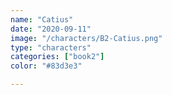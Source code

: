 ```yaml
---
name: "Catius"
date: "2020-09-11"
image: "/characters/B2-Catius.png"
type: "characters"
categories: ["book2"]
color: "#83d3e3"

---
```


